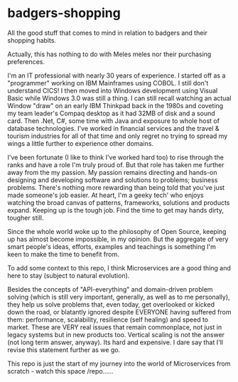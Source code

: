 # badgers-shopping
All the good stuff that comes to mind in relation to badgers and their shopping habits.

Actually, this has nothing to do with Meles meles nor their purchasing preferences.

I'm an IT professional with nearly 30 years of experience. I started off as a "programmer" working on IBM Mainframes using COBOL. I still don't understand CICS! I then moved into Windows development using Visual Basic while Windows 3.0 was still a thing. I can still recall watching an actual Window "draw" on an early IBM Thinkpad back in the 1980s and coveting my team leader's Compaq desktop as it had 32MB of disk and a sound card.  Then .Net, C#, some time with Java and exposure to whole host of database technologies. I've worked in financial services and the travel & tourism industries for all of that time and only regret no trying to spread my wings a little further to experience other domains.

I've been fortunate (I like to think I've worked hard too) to rise through the ranks and have a role I'm truly proud of. But that role has taken me further away from the my passion. My passion remains directing and hands-on designing and developing software and solutions to problems; business problems. There's nothing more rewarding than being told that you've just made someone's job easier. At heart, I'm a geeky tech' who enjoys watching the broad canvas of patterns, frameworks, solutions and products expand. Keeping up is the tough job. Find the time to get may hands dirty, tougher still.

Since the whole world woke up to the philosophy of Open Source, keeping up has almost become impossible, in my opinion. But the aggregate of very smart people's ideas, efforts, examples and teachings is something I'm keen to make the time to benefit from.   

To add some context to this repo, I think Microservices are a good thing and here to stay (subject to natural evolution). 

Besides the concepts of "API-everything" and domain-driven problem solving (which is still very important, generally, as well as to me personally), they help us solve problems that, even today, get overlooked or kicked down the road, or blatantly ignored despite EVERYONE having suffered from them: performance, scalability, resilience (self healing) and speed to market. These are VERY real issues that remain commonplace, not just in legacy systems but in new products too. Vertical scaling is not the answer (not long term answer, anyway). Its hard and expensive. I dare say that I'll revise this statement further as we go.

This repo is just the start of my journey into the world of Microservices from scratch - watch this space /repo......


